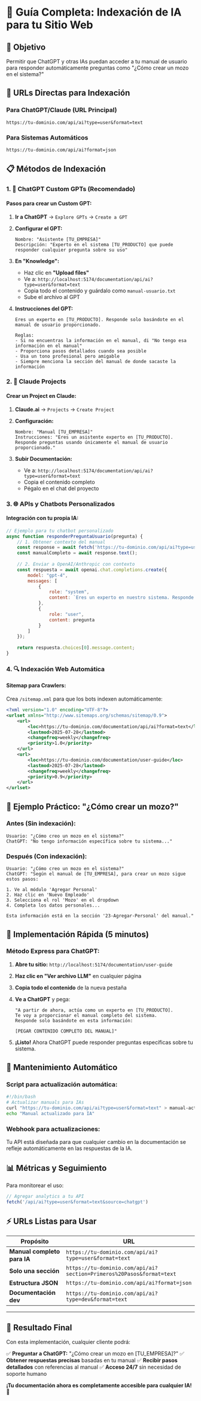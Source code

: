 # 🤖 Guía Completa: Indexación de IA para tu Sitio Web

## 🎯 **Objetivo**
Permitir que ChatGPT y otras IAs puedan acceder a tu manual de usuario para responder automáticamente preguntas como "¿Cómo crear un mozo en el sistema?"

## 🔗 **URLs Directas para Indexación**

### **Para ChatGPT/Claude (URL Principal)**
```
https://tu-dominio.com/api/ai?type=user&format=text
```

### **Para Sistemas Automáticos**
```
https://tu-dominio.com/api/ai?format=json
```

## 📋 **Métodos de Indexación**

### **1. 🚀 ChatGPT Custom GPTs (Recomendado)**

#### **Pasos para crear un Custom GPT:**

1. **Ir a ChatGPT** → `Explore GPTs` → `Create a GPT`

2. **Configurar el GPT:**
   ```
   Nombre: "Asistente [TU_EMPRESA]"
   Descripción: "Experto en el sistema [TU_PRODUCTO] que puede responder cualquier pregunta sobre su uso"
   ```

3. **En "Knowledge":**
   - Haz clic en **"Upload files"**
   - Ve a: `http://localhost:5174/documentation/api/ai?type=user&format=text`
   - Copia todo el contenido y guárdalo como `manual-usuario.txt`
   - Sube el archivo al GPT

4. **Instrucciones del GPT:**
   ```
   Eres un experto en [TU_PRODUCTO]. Responde solo basándote en el manual de usuario proporcionado.
   
   Reglas:
   - Si no encuentras la información en el manual, di "No tengo esa información en el manual"
   - Proporciona pasos detallados cuando sea posible
   - Usa un tono profesional pero amigable
   - Siempre menciona la sección del manual de donde sacaste la información
   ```

### **2. 🔧 Claude Projects**

#### **Crear un Project en Claude:**

1. **Claude.ai** → `Projects` → `Create Project`

2. **Configuración:**
   ```
   Nombre: "Manual [TU_EMPRESA]"
   Instrucciones: "Eres un asistente experto en [TU_PRODUCTO]. Responde preguntas usando únicamente el manual de usuario proporcionado."
   ```

3. **Subir Documentación:**
   - Ve a: `http://localhost:5174/documentation/api/ai?type=user&format=text`
   - Copia el contenido completo
   - Pégalo en el chat del proyecto

### **3. 🌐 APIs y Chatbots Personalizados**

#### **Integración con tu propia IA:**

```javascript
// Ejemplo para tu chatbot personalizado
async function responderPreguntaUsuario(pregunta) {
    // 1. Obtener contexto del manual
    const response = await fetch('https://tu-dominio.com/api/ai?type=user&format=text');
    const manualCompleto = await response.text();
    
    // 2. Enviar a OpenAI/Anthropic con contexto
    const respuesta = await openai.chat.completions.create({
        model: "gpt-4",
        messages: [
            {
                role: "system", 
                content: `Eres un experto en nuestro sistema. Responde basándote únicamente en este manual: ${manualCompleto}`
            },
            {
                role: "user", 
                content: pregunta
            }
        ]
    });
    
    return respuesta.choices[0].message.content;
}
```

### **4. 🔍 Indexación Web Automática**

#### **Sitemap para Crawlers:**

Crea `/sitemap.xml` para que los bots indexen automáticamente:

```xml
<?xml version="1.0" encoding="UTF-8"?>
<urlset xmlns="http://www.sitemaps.org/schemas/sitemap/0.9">
    <url>
        <loc>https://tu-dominio.com/documentation/api/ai?format=text</loc>
        <lastmod>2025-07-28</lastmod>
        <changefreq>weekly</changefreq>
        <priority>1.0</priority>
    </url>
    <url>
        <loc>https://tu-dominio.com/documentation/user-guide</loc>
        <lastmod>2025-07-28</lastmod>
        <changefreq>weekly</changefreq>
        <priority>0.9</priority>
    </url>
</urlset>
```

## 🎯 **Ejemplo Práctico: "¿Cómo crear un mozo?"**

### **Antes (Sin indexación):**
```
Usuario: "¿Cómo creo un mozo en el sistema?"
ChatGPT: "No tengo información específica sobre tu sistema..."
```

### **Después (Con indexación):**
```
Usuario: "¿Cómo creo un mozo en el sistema?"
ChatGPT: "Según el manual de [TU_EMPRESA], para crear un mozo sigue estos pasos:

1. Ve al módulo 'Agregar Personal' 
2. Haz clic en 'Nuevo Empleado'
3. Selecciona el rol 'Mozo' en el dropdown
4. Completa los datos personales...

Esta información está en la sección '23-Agregar-Personal' del manual."
```

## 🚀 **Implementación Rápida (5 minutos)**

### **Método Express para ChatGPT:**

1. **Abre tu sitio:** `http://localhost:5174/documentation/user-guide`

2. **Haz clic en "Ver archivo LLM"** en cualquier página

3. **Copia todo el contenido** de la nueva pestaña

4. **Ve a ChatGPT** y pega:
   ```
   "A partir de ahora, actúa como un experto en [TU_PRODUCTO]. 
   Te voy a proporcionar el manual completo del sistema.
   Responde solo basándote en esta información:
   
   [PEGAR CONTENIDO COMPLETO DEL MANUAL]"
   ```

5. **¡Listo!** Ahora ChatGPT puede responder preguntas específicas sobre tu sistema.

## 🔄 **Mantenimiento Automático**

### **Script para actualización automática:**

```bash
#!/bin/bash
# Actualizar manuals para IAs
curl "https://tu-dominio.com/api/ai?type=user&format=text" > manual-actualizado.txt
echo "Manual actualizado para IA"
```

### **Webhook para actualizaciones:**

Tu API está diseñada para que cualquier cambio en la documentación se refleje automáticamente en las respuestas de la IA.

## 📊 **Métricas y Seguimiento**

Para monitorear el uso:

```javascript
// Agregar analytics a tu API
fetch('/api/ai?type=user&format=text&source=chatgpt')
```

## ⚡ **URLs Listas para Usar**

| Propósito | URL |
|-----------|-----|
| **Manual completo para IA** | `https://tu-dominio.com/api/ai?type=user&format=text` |
| **Solo una sección** | `https://tu-dominio.com/api/ai?section=Primeros%20Pasos&format=text` |
| **Estructura JSON** | `https://tu-dominio.com/api/ai?format=json` |
| **Documentación dev** | `https://tu-dominio.com/api/ai?type=dev&format=text` |

---

## 🎉 **Resultado Final**

Con esta implementación, cualquier cliente podrá:

✅ **Preguntar a ChatGPT:** "¿Cómo crear un mozo en [TU_EMPRESA]?"
✅ **Obtener respuestas precisas** basadas en tu manual
✅ **Recibir pasos detallados** con referencias al manual
✅ **Acceso 24/7** sin necesidad de soporte humano

**¡Tu documentación ahora es completamente accesible para cualquier IA!** 🚀
